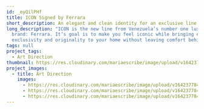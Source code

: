 ```yaml
---
id: _eyQilPHf
title: ICON Signed by Ferrara
short_description: An elegant and clean identity for an exclusive line.
long_description: "ICON is the new line from Venezuela’s number one luxury
  brand: Ferrara. It’s goal is to make you feel iconic while bringing elegance,
  exclusivity and originality to your home without leaving comfort behind."
tags: null
project_tags:
  - Art Direction
thumbnail: https://res.cloudinary.com/mariaescribe/image/upload/v1642377846/ICON/image1_xz7o8x.jpg
project_images:
  - title: Art Direction
    images:
      - https://res.cloudinary.com/mariaescribe/image/upload/v1642377846/ICON/image1_xz7o8x.jpg
      - https://res.cloudinary.com/mariaescribe/image/upload/v1642377849/ICON/image2_ei81rl.jpg
      - https://res.cloudinary.com/mariaescribe/image/upload/v1642377848/ICON/image3_kgmd8k.jpg
---
```

